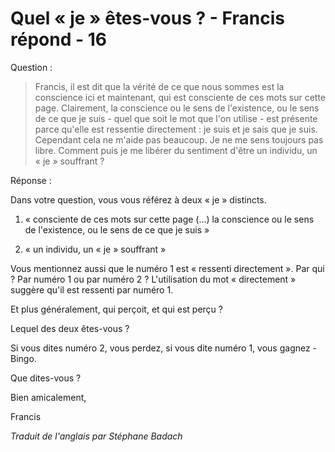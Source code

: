 # Quel « je » êtes-vous ? - Francis répond - 16

Question :

>Francis, il est dit que la vérité de ce que nous sommes est la conscience ici et maintenant, qui est consciente de ces mots sur cette page. Clairement, la conscience ou le sens de l'existence, ou le sens de ce que je suis - quel que soit le mot que l'on utilise - est présente parce qu'elle est ressentie directement : je suis et je sais que je suis. Cependant cela ne m'aide pas beaucoup. Je ne me sens toujours pas libre. Comment puis je me libérer du sentiment d'être un individu, un « je » souffrant ?

Réponse :

Dans votre question, vous vous référez à deux « je » distincts. 

1. « consciente de ces mots sur cette page (...) la conscience ou le sens de l'existence, ou le sens de ce que je suis » 

2. « un individu, un « je » souffrant »

Vous mentionnez aussi que le numéro 1 est « ressenti directement ». Par qui ? Par numéro 1 ou par numéro 2 ? L'utilisation du mot « directement » suggère qu'il est ressenti par numéro 1.

Et plus généralement, qui perçoit, et qui est perçu ?

Lequel des deux êtes-vous ?

Si vous dites numéro 2, vous perdez, si vous dite numéro 1, vous gagnez - Bingo.

Que dites-vous ?

Bien amicalement,

Francis

_Traduit de l'anglais par Stéphane Badach_

